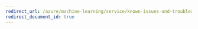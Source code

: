 ```yaml
---
redirect_url: /azure/machine-learning/service/known-issues-and-troubleshooting-guide
redirect_document_id: true
---
```

